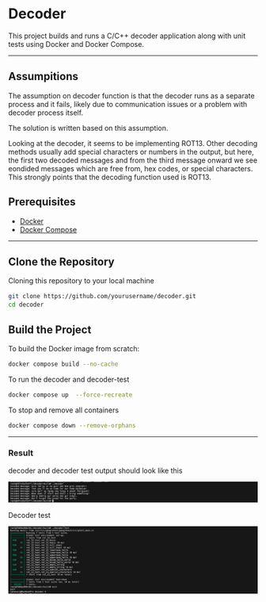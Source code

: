 # Decoder

This project builds and runs a C/C++ decoder application along with unit tests using Docker and Docker Compose.

---
## Assumpitions

The assumption on decoder function is that the decoder runs as a separate process and it fails, likely due to communication issues or a problem with decoder process itself.

The solution is written based on this assumption.

Looking at the decoder, it seems to be implementing ROT13. Other decoding methods usually add  special characters or numbers in the output, but here, the first two decoded messages and from the third message onward we see eondided messages which are free from, hex codes, or special characters. This strongly points that the decoding function used is ROT13. 

## Prerequisites

- [Docker](https://www.docker.com/)
- [Docker Compose](https://docs.docker.com/compose/)

---

## Clone the Repository

 Cloning this repository to your local machine

```bash
git clone https://github.com/yourusername/decoder.git
cd decoder
```

## Build the Project

To build the Docker image from scratch:

```bash
docker compose build --no-cache
```

To run the decoder and decoder-test 

```bash
docker compose up  --force-recreate
```

To stop and remove all containers

```bash
docker compose down --remove-orphans
```

---
### Result 
decoder and decoder test output should look like this 

![Decoder ](decoder.png)

Decoder test

![Decoder ](decoder-test.png)